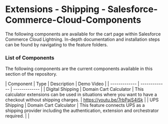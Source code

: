 # Extensions - Shipping - Salesforce-Commerce-Cloud-Components

The following components are available for the cart page within Salesforce Commerce Cloud Lightning. 
In-depth documentation and installation steps can be found by navigating to the feature folders. 

### List of Components
The following components are the current components available in this section of the repository.

| Component  | Type | Description | Demo Video |
| ------------- | ------------- | ------------- |
| Digital Shipping  | Domain Cart Calculator | This calculator extensions can be used in situations where you want to have a checkout without shipping charges.  | https://youtu.be/7rbPajS4iSk | 
| UPS Shipping  | Domain Cart Calculator | This feature connects UPS as a shipping provider including the authentication, extension and orchestrator required.  |  | 